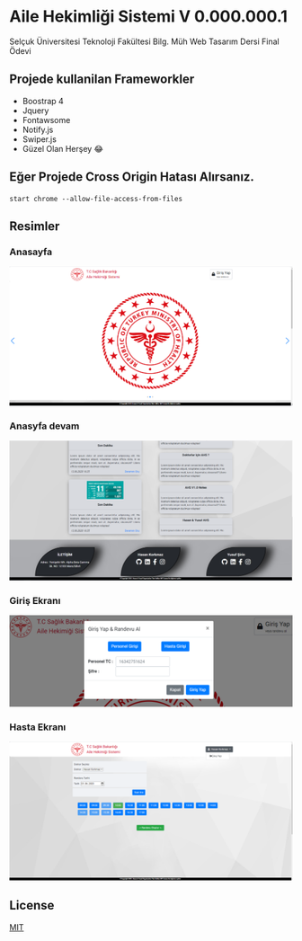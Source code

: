# Aile Hekimliği Sistemi V 0.000.000.1

Selçuk Üniversitesi Teknoloji Fakültesi Bilg. Müh Web Tasarım Dersi Final Ödevi 

## Projede kullanilan Frameworkler 
* Boostrap 4
* Jquery
* Fontawsome
* Notify.js
* Swiper.js
* Güzel Olan Herşey 😂
  




## Eğer Projede Cross Origin Hatası Alırsanız.

```shell
start chrome --allow-file-access-from-files
```

## Resimler
### Anasayfa
![AnaSayfa](/projectImages/index.png)
### Anasyfa devam
![AnaSayfa2](/projectImages/index2.png)
### Giriş Ekranı
![Hasta](/projectImages/login.png)
### Hasta Ekranı
![Hasta](/projectImages/patient.png)



## License
[MIT](https://choosealicense.com/licenses/mit/)